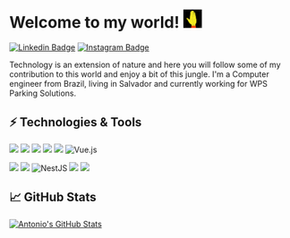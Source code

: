 
# Welcome to my world! <img src="https://github.com/antoniofdsn/antoniofdsn/blob/ffcb6b5fc6c72ecccacbb6808604d505bee33974/hi.webp" width="33px">
[![Linkedin Badge](https://img.shields.io/badge/-LinkedIn-blue?style=flat&logo=Linkedin&logoColor=white&link=https://www.linkedin.com/in/rebeccamanzi/)](https://www.linkedin.com/in/antoniofdsn/)
[![Instagram Badge](https://img.shields.io/badge/-Instagram-C13584?style=flat&labelColor=C13584&logo=instagram&logoColor=white&link=https://www.instagram.com/codepwr/)](https://www.instagram.com/tonyfdsn/)

Technology is an extension of nature and here you will follow some of my contribution to this world and enjoy a bit of this jungle.
I'm a Computer engineer from Brazil, living in Salvador and currently working for WPS Parking Solutions.

## ⚡ Technologies & Tools
![](https://img.shields.io/badge/JavaScript-323330?style=for-the-badge&logo=javascript&logoColor=F7DF1E)
![](https://img.shields.io/badge/TypeScript-007ACC?style=for-the-badge&logo=typescript&logoColor=white)
![](https://img.shields.io/badge/Angular-DD0031?style=for-the-badge&logo=angular&logoColor=white)
![](https://img.shields.io/badge/AngularJS-E23237?style=for-the-badge&logo=angularjs&logoColor=white)
![](https://img.shields.io/badge/React-20232A?style=for-the-badge&logo=react&logoColor=61DAFB)
![Vue.js](https://img.shields.io/badge/vuejs-%2335495e.svg?style=for-the-badge&logo=vuedotjs&logoColor=%234FC08D)

![](https://img.shields.io/badge/Laravel-FF2D20?style=for-the-badge&logo=laravel&logoColor=white)
![](https://img.shields.io/badge/Node.js-43853D?style=for-the-badge&logo=node.js&logoColor=white)
![NestJS](https://img.shields.io/badge/nestjs-%23E0234E.svg?style=for-the-badge&logo=nestjs&logoColor=white)
![](https://img.shields.io/badge/HTML5-E34F26?style=for-the-badge&logo=html5&logoColor=white)
![](https://img.shields.io/badge/CSS3-1572B6?style=for-the-badge&logo=css3&logoColor=white)
<!-- ![](https://img.shields.io/badge/Vue.js-35495E?style=for-the-badge&logo=vue.js&logoColor=4FC08D) -->

<!-- ## &#x270d; Blog & Writing

Coming soon... -->

## &#x1f4c8; GitHub Stats

<!-- <a href="https://github.com/antoniofdsn/antoniofdsn">
  <img align="center" src="https://github-readme-stats.vercel.app/api/top-langs/?username=antoniofdsn&hide=tex&title_color=ffffff&text_color=c9cacc&icon_color=2bbc8a&bg_color=1d1f21&langs_count=3" />
</a> -->

<a href="https://github.com/antoniofdsn/antoniofdsn">
  <img align="center" src="https://github-readme-stats.vercel.app/api?username=antoniofdsn&show_icons=true&line_height=27&count_private=true&title_color=ffffff&text_color=c9cacc&icon_color=2bbc8a&bg_color=1d1f21" alt="Antonio's GitHub Stats" />
</a>
<!-- <br>
<a href="https://github.com/antoniofdsn/python-project-blueprint">
  <img align="center" src="https://github-readme-stats.vercel.app/api/pin/?username=antoniofdsn&repo=Emotion-Detection&title_color=ffffff&text_color=c9cacc&icon_color=2bbc8a&bg_color=1d1f21" />
</a>


<a href="https://github.com/antoniofdsn/go-project-blueprint">
  <img align="center" src="https://github-readme-stats.vercel.app/api/pin/?username=antoniofdsn&repo=Orixas-War&title_color=ffffff&text_color=c9cacc&icon_color=2bbc8a&bg_color=1d1f21" />
</a>     -->

<!-- 
### 𝗩𝗶𝘀𝗶𝘁𝗼𝗿𝘀

![Profile views](https://gpvc.arturio.dev/antoniofdsn) -->
